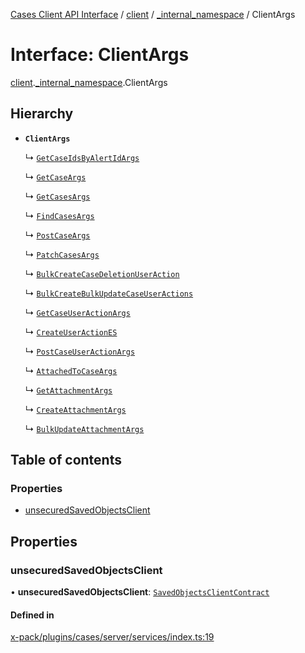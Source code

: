 [Cases Client API Interface](../README.md) / [client](../modules/client.md) / [\_internal\_namespace](../modules/client._internal_namespace.md) / ClientArgs

# Interface: ClientArgs

[client](../modules/client.md).[_internal_namespace](../modules/client._internal_namespace.md).ClientArgs

## Hierarchy

- **`ClientArgs`**

  ↳ [`GetCaseIdsByAlertIdArgs`](client._internal_namespace.GetCaseIdsByAlertIdArgs.md)

  ↳ [`GetCaseArgs`](client._internal_namespace.GetCaseArgs.md)

  ↳ [`GetCasesArgs`](client._internal_namespace.GetCasesArgs.md)

  ↳ [`FindCasesArgs`](client._internal_namespace.FindCasesArgs.md)

  ↳ [`PostCaseArgs`](client._internal_namespace.PostCaseArgs.md)

  ↳ [`PatchCasesArgs`](client._internal_namespace.PatchCasesArgs.md)

  ↳ [`BulkCreateCaseDeletionUserAction`](client._internal_namespace.BulkCreateCaseDeletionUserAction.md)

  ↳ [`BulkCreateBulkUpdateCaseUserActions`](client._internal_namespace.BulkCreateBulkUpdateCaseUserActions.md)

  ↳ [`GetCaseUserActionArgs`](client._internal_namespace.GetCaseUserActionArgs.md)

  ↳ [`CreateUserActionES`](client._internal_namespace.CreateUserActionES.md)

  ↳ [`PostCaseUserActionArgs`](client._internal_namespace.PostCaseUserActionArgs.md)

  ↳ [`AttachedToCaseArgs`](client._internal_namespace.AttachedToCaseArgs.md)

  ↳ [`GetAttachmentArgs`](client._internal_namespace.GetAttachmentArgs.md)

  ↳ [`CreateAttachmentArgs`](client._internal_namespace.CreateAttachmentArgs.md)

  ↳ [`BulkUpdateAttachmentArgs`](client._internal_namespace.BulkUpdateAttachmentArgs.md)

## Table of contents

### Properties

- [unsecuredSavedObjectsClient](client._internal_namespace.ClientArgs-1.md#unsecuredsavedobjectsclient)

## Properties

### unsecuredSavedObjectsClient

• **unsecuredSavedObjectsClient**: [`SavedObjectsClientContract`](../modules/client._internal_namespace.md#savedobjectsclientcontract)

#### Defined in

[x-pack/plugins/cases/server/services/index.ts:19](https://github.com/elastic/kibana/blob/c427bf270ae/x-pack/plugins/cases/server/services/index.ts#L19)

